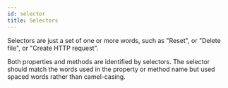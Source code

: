```yaml
---
id: selector
title: Selectors
---
```


Selectors are just a set of one or more words, such as "Reset", or "Delete file", or "Create HTTP request".

Both properties and methods are identified by selectors. The selector should match the words used in the property or method name but used spaced words rather than camel-casing.